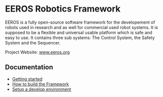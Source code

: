 EEROS Robotics Framework
========================

EEROS is a fully open-source software framework for the developement of robots used in research and as well for commercial used robot systems. It is supposed to be a flexible and universal usable platform which is safe and easy to use. It contains three sub systems: The Control System, the Safety System and the Sequencer.

Project Website: www.eeros.org

Documentation
-------------

- [Getting started](doc/gettingStarted.md)
- [How to build the Framework](doc/build.md)
- [Setup a develop environment](doc/setupDevelopmentEnvironment.md)


